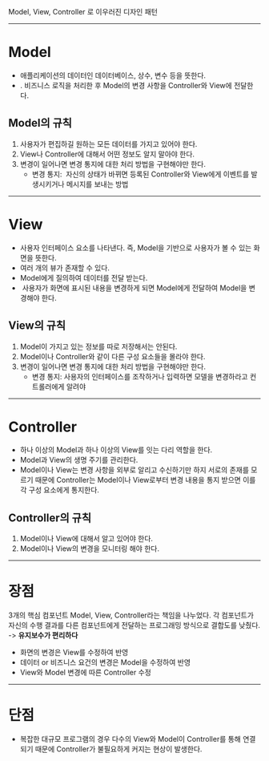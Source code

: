
Model, View, Controller 로 이우러진 디자인 패턴

----


# Model

- 애플리케이션의 데이터인 데이터베이스, 상수, 변수 등을 뜻한다.
- . 비즈니스 로직을 처리한 후 Model의 변경 사항을 Controller와 View에 전달한다.

## Model의 규칙

1. 사용자가 편집하길 원하는 모든 데이터를 가지고 있어야 한다.
2. View나 Controller에 대해서 어떤 정보도 알지 말아야 한다.
3. 변경이 일어나면 변경 통지에 대한 처리 방법을 구현해야만 한다.
    - 변경 통지:  자신의 상태가 바뀌면 등록된 Controller와 View에게 이벤트를 발생시키거나 메시지를 보내는 방법

----

# View

- 사용자 인터페이스 요소를 나타낸다. 즉, Model을 기반으로 사용자가 볼 수 있는 화면을 뜻한다.
- 여러 개의 뷰가 존재할 수 있다.
- Model에게 질의하여 데이터를 전달 받는다.
-  사용자가 화면에 표시된 내용을 변경하게 되면 Model에게 전달하여 Model을 변경해야 한다.

## View의 규칙

1. Model이 가지고 있는 정보를 따로 저장해서는 안된다.
2. Model이나 Controller와 같이 다른 구성 요소들을 몰라야 한다.
3. 변경이 일어나면 변경 통지에 대한 처리 방법을 구현해야만 한다.
    - 변경 통지: 사용자의 인터페이스를 조작하거나 입력하면 모델을 변경하라고 컨트롤러에게 알려야

----
# Controller

- 하나 이상의 Model과 하나 이상의 View를 잇는 다리 역할을 한다.
- Model과 View의 생명 주기를 관리한다.
- Model이나 View는 변경 사항을 외부로 알리고 수신하기만 하지 서로의 존재를 모르기 때문에 Controller는 Model이나 View로부터 변경 내용을 통지 받으면 이를 각 구성 요소에게 통지한다.


## Controller의 규칙

1. Model이나 View에 대해서 알고 있어야 한다.
2. Model이나 View의 변경을 모니터링 해야 한다.


----

# 장점

3개의 핵심 컴포넌트 Model, View, Controller라는 책임을 나누었다. 각 컴포넌트가 자신의 수행 결과를 다른 컴포넌트에게 전달하는 프로그래밍 방식으로 결합도를 낮췄다. -> **유지보수가 편리하다**

- 화면의 변경은 View를 수정하여 반영
- 데이터 or 비즈니스 요건의 변경은 Model을 수정하여 반영
- View와 Model 변경에 따른 Controller 수정

----

# 단점

- 복잡한 대규모 프로그램의 경우 다수의 View와 Model이 Controller를 통해 연결되기 때문에 Controller가 불필요하게 커지는 현상이 발생한다.